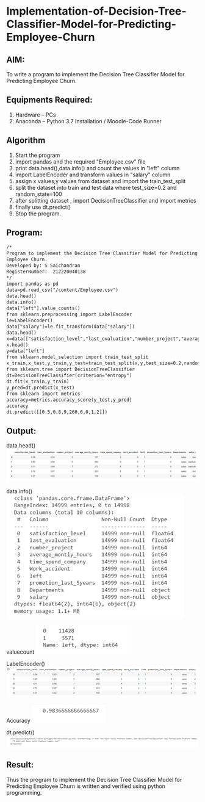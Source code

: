 # Implementation-of-Decision-Tree-Classifier-Model-for-Predicting-Employee-Churn

## AIM:
To write a program to implement the Decision Tree Classifier Model for Predicting Employee Churn.

## Equipments Required:
1. Hardware – PCs
2. Anaconda – Python 3.7 Installation / Moodle-Code Runner

## Algorithm
1. Start the program
2. import pandas and the required "Employee.csv" file 
3. print data.head(),data.info() and count the values in "left" column
4. import LabelEncoder and transform values in "salary" column
5. assign x values,y values from dataset and import the train_test_split
6. split the dataset into train and test data where test_size=0.2 and random_state=100
7. after splitting dataset , import DecisionTreeClassifier and import metrics 
8. finally use dt.predict()
9. Stop the program.
## Program:
```
/*
Program to implement the Decision Tree Classifier Model for Predicting Employee Churn.
Developed by: S Saichandran
RegisterNumber:  212220040138
*/
import pandas as pd
data=pd.read_csv("/content/Employee.csv")
data.head()
data.info()
data["left"].value_counts()
from sklearn.preprocessing import LabelEncoder
le=LabelEncoder()
data["salary"]=le.fit_transform(data["salary"])
data.head()
x=data[["satisfaction_level","last_evaluation","number_project","average_montly_hours","time_spend_company","Work_accident","promotion_last_5years","salary"]]
x.head()
y=data["left"]
from sklearn.model_selection import train_test_split
x_train,x_test,y_train,y_test=train_test_split(x,y,test_size=0.2,random_state=100)
from sklearn.tree import DecisionTreeClassifier
dt=DecisionTreeClassifier(criterion="entropy")
dt.fit(x_train,y_train)
y_pred=dt.predict(x_test)
from sklearn import metrics
accuracy=metrics.accuracy_score(y_test,y_pred)
accuracy
dt.predict([[0.5,0.8,9,260,6,0,1,2]])
```

## Output:
data.head()
![decision tree classifier model](/1.DataHead.PNG)

data.info()
![decision tree classifier model](/2.DataInfo.PNG)

valuecount
![decision tree classifier model](/3.ValueCount.PNG)

LabelEncoder()
![decision tree classifier model](/4.LabelEncoder.PNG)

Accuracy
![decision tree classifier model](/5.Accuracy.PNG)

dt.predict()
![decision tree classifier model](/6.dt.predict().PNG)


## Result:
Thus the program to implement the  Decision Tree Classifier Model for Predicting Employee Churn is written and verified using python programming.
